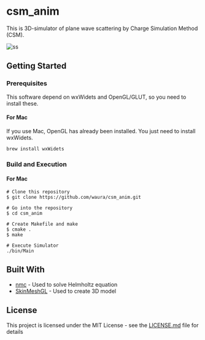 # csm_anim

This is 3D-simulator of plane wave scattering by Charge Simulation Method (CSM).

![ss](https://user-images.githubusercontent.com/99647/34719168-08374164-f57d-11e7-8c71-81f6335bb25b.gif)


## Getting Started

### Prerequisites

This software depend on wxWidets and OpenGL/GLUT, so you need to install these.

#### For Mac

If you use Mac, OpenGL has already been installed.
You just need to install wxWidets.

```
brew install wxWidets
```

### Build and Execution

#### For Mac

```
# Clone this repository
$ git clone https://github.com/waura/csm_anim.git

# Go into the repository
$ cd csm_anim

# Create Makefile and make
$ cmake .
$ make

# Execute Simulator
./bin/Main
```

## Built With

* [nmc](https://github.com/waura/nmc) - Used to solve Helmholtz equation
* [SkinMeshGL](https://github.com/waura/SkinMeshGL) - Used to create 3D model

## License

This project is licensed under the MIT License - see the [LICENSE.md](LICENSE) file for details

